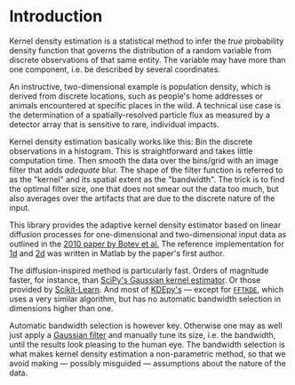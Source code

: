 ﻿# Introduction

Kernel density estimation is a statistical method to infer the
*true* probability density function that governs the distribution of
a random variable from discrete observations of that same entity.
The variable may have more than one component, i.e. be described by
several coordinates.

An instructive, two-dimensional example is population density, which
is derived from discrete locations, such as people's home addresses
or animals encountered at specific places in the wild. A technical
use case is the determination of a spatially-resolved particle flux
as measured by a detector array that is sensitive to rare, individual
impacts.

Kernel density estimation basically works like this: Bin the discrete
observations in a histogram. This is straightforward and takes little
computation time. Then smooth the data over the bins/grid with an
image filter that adds *adequate* blur. The shape of the filter
function is referred to as the "kernel" and its spatial extent as the
"bandwidth". The trick is to find the optimal filter size, one that
does not smear out the data too much, but also averages over the
artifacts that are due to the discrete nature of the input.

This library provides the adaptive kernel density estimator based on
linear diffusion processes for one-dimensional and two-dimensional
input data as outlined in the [2010 paper by Botev et al.][paper] The
reference implementation for [1d] and [2d] was written in Matlab by
the paper's first author.

The diffusion-inspired method is particularly fast. Orders of magnitude
faster, for instance, than [SciPy's Gaussian kernel estimator][scipy].
Or those provided by [Scikit-Learn][sklearn]. And most of [KDEpy's] —
except for [`FFTKDE`][fftkde], which uses a very similar algorithm, but
has no automatic bandwidth selection in dimensions higher than one.

Automatic bandwidth selection is however key. Otherwise one may as well
just apply a [Gaussian filter][gfilter] and manually tune its size, i.e.
the bandwidth, until the results look pleasing to the human eye. The
bandwidth selection is what makes kernel density estimation a
non-parametric method, so that we avoid making — possibly misguided —
assumptions about the nature of the data.

[paper]:   https://dx.doi.org/10.1214/10-AOS799
[1d]:      https://mathworks.com/matlabcentral/fileexchange/14034
[2d]:      https://mathworks.com/matlabcentral/fileexchange/17204
[scipy]:   #scipy.stats.gaussian_kde
[sklearn]: #sklearn.neighbors.KernelDensity
[gfilter]: #scipy.ndimage.gaussian_filter
[KDEpy's]: https://kdepy.readthedocs.io
[fftkde]:  #KDEpy.FFTKDE.FFTKDE
